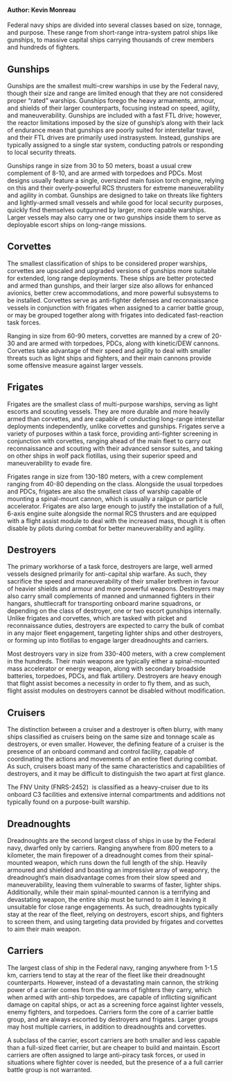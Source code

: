 #### Author: Kevin Monreau
Federal navy ships are divided into several classes based on size, tonnage, and purpose. These range from short-range intra-system patrol ships like gunships, to massive capital ships carrying thousands of crew members and hundreds of fighters.  
## Gunships
Gunships are the smallest multi-crew warships in use by the Federal navy, though their size and range are limited enough that they are not considered proper “rated” warships. Gunships forego the heavy armaments, armour, and shields of their larger counterparts, focusing instead on speed, agility, and maneuverability. Gunships are included with a fast FTL drive; however, the reactor limitations imposed by the size of gunship’s along with their lack of endurance mean that gunships are poorly suited for interstellar travel, and their FTL drives are primarily used instrasystem. Instead, gunships are typically assigned to a single star system, conducting patrols or responding to local security threats.  
  
Gunships range in size from 30 to 50 meters, boast a usual crew complement of 8-10, and are armed with torpedoes and PDCs. Most designs usually feature a single, oversized main fusion torch engine, relying on this and their overly-powerful RCS thrusters for extreme maneuverability and agility in combat. Gunships are designed to take on threats like fighters and lightly-armed small vessels and while good for local security purposes, quickly find themselves outgunned by larger, more capable warships. Larger vessels may also carry one or two gunships inside them to serve as deployable escort ships on long-range missions.
## Corvettes
The smallest classification of ships to be considered proper warships, corvettes are upscaled and upgraded versions of gunships more suitable for extended, long range deployments. These ships are better protected and armed than gunships, and their larger size also allows for enhanced avionics, better crew accommodations, and more powerful subsystems to be installed. Corvettes serve as anti-fighter defenses and reconnaissance vessels in conjunction with frigates when assigned to a carrier battle group, or may be grouped together along with frigates into dedicated fast-reaction task forces.  
  
Ranging in size from 60-90 meters, corvettes are manned by a crew of 20-30 and are armed with torpedoes, PDCs, along with kinetic/DEW cannons. Corvettes take advantage of their speed and agility to deal with smaller threats such as light ships and fighters, and their main cannons provide some offensive measure against larger vessels.  
## Frigates
Frigates are the smallest class of multi-purpose warships, serving as light escorts and scouting vessels. They are more durable and more heavily armed than corvettes, and are capable of conducting long-range interstellar deployments independently, unlike corvettes and gunships. Frigates serve a variety of purposes within a task force, providing anti-fighter screening in conjunction with corvettes, ranging ahead of the main fleet to carry out reconnaissance and scouting with their advanced sensor suites, and taking on other ships in wolf pack flotillas, using their superior speed and maneuverability to evade fire.  
  
Frigates range in size from 130-180 meters, with a crew complement ranging from 40-80 depending on the class. Alongside the usual torpedoes and PDCs, frigates are also the smallest class of warship capable of mounting a spinal-mount cannon, which is usually a railgun or particle accelerator. Frigates are also large enough to justify the installation of a full, 6-axis engine suite alongside the normal RCS thrusters and are equipped with a flight assist module to deal with the increased mass, though it is often disable by pilots during combat for better maneuverability and agility. 
## Destroyers
The primary workhorse of a task force, destroyers are large, well armed vessels designed primarily for anti-capital ship warfare. As such, they sacrifice the speed and maneuverability of their smaller brethren in favour of heavier shields and armour and more powerful weapons. Destroyers may also carry small complements of manned and unmanned fighters in their hangars, shuttlecraft for transporting onboard marine squadrons, or depending on the class of destroyer, one or two escort gunships internally. Unlike frigates and corvettes, which are tasked with picket and reconnaissance duties, destroyers are expected to carry the bulk of combat in any major fleet engagement, targeting lighter ships and other destroyers, or forming up into flotillas to engage larger dreadnoughts and carriers.  
  
Most destroyers vary in size from 330-400 meters, with a crew complement in the hundreds. Their main weapons are typically either a spinal-mounted mass accelerator or energy weapon, along with secondary broadside batteries, torpedoes, PDCs, and flak artillery. Destroyers are heavy enough that flight assist becomes a necessity in order to fly them, and as such, flight assist modules on destroyers cannot be disabled without modification.  
## Cruisers
The distinction between a cruiser and a destroyer is often blurry, with many ships classified as cruisers being on the same size and tonnage scale as destroyers, or even smaller. However, the defining feature of a cruiser is the presence of an onboard command and control facility, capable of coordinating the actions and movements of an entire fleet during combat. As such, cruisers boast many of the same characteristics and capabilities of destroyers, and it may be difficult to distinguish the two apart at first glance.  
  
The FNV Unity (FNRS-2452)  is classified as a heavy-cruiser due to its onboard C3 facilities and extensive internal compartments and additions not typically found on a purpose-built warship.
## Dreadnoughts
Dreadnoughts are the second largest class of ships in use by the Federal navy, dwarfed only by carriers. Ranging anywhere from 800 meters to a kilometer, the main firepower of a dreadnought comes from their spinal-mounted weapon, which runs down the full length of the ship. Heavily armoured and shielded and boasting an impressive array of weaponry, the dreadnought’s main disadvantage comes from their slow speed and maneuverability, leaving them vulnerable to swarms of faster, lighter ships. Additionally, while their main spinal-mounted cannon is a terrifying and devastating weapon, the entire ship must be turned to aim it leaving it unsuitable for close range engagements. As such, dreadnoughts typically stay at the rear of the fleet, relying on destroyers, escort ships, and fighters to screen them, and using targeting data provided by frigates and corvettes to aim their main weapon.
## Carriers
The largest class of ship in the Federal navy, ranging anywhere from 1-1.5 km, carriers tend to stay at the rear of the fleet like their dreadnought counterparts. However, instead of a devastating main cannon, the striking power of a carrier comes from the swarms of fighters they carry, which when armed with anti-ship torpedoes, are capable of inflicting significant damage on capital ships, or act as a screening force against lighter vessels, enemy fighters, and torpedoes. Carriers form the core of a carrier battle group, and are always escorted by destroyers and frigates. Larger groups may host multiple carriers, in addition to dreadnoughts and corvettes.  
  
A subclass of the carrier, escort carriers are both smaller and less capable than a full-sized fleet carrier, but are cheaper to build and maintain. Escort carriers are often assigned to large anti-piracy task forces, or used in situations where fighter cover is needed, but the presence of a a full carrier battle group is not warranted.